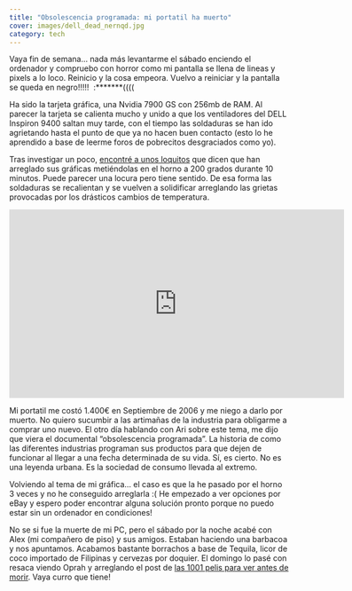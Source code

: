 ```yaml
---
title: "Obsolescencia programada: mi portatil ha muerto"
cover: images/dell_dead_nernqd.jpg
category: tech
---
```


Vaya fin de semana… nada más levantarme el sábado enciendo el ordenador y compruebo con horror como mi pantalla se llena de lineas y pixels a lo loco. Reinicio y la cosa empeora. Vuelvo a reiniciar y la pantalla se queda en negro!!!!!  :*******((((</span>

Ha sido la tarjeta gráfica, una Nvidia 7900 GS con 256mb de RAM. Al parecer la tarjeta se calienta mucho y unido a que los ventiladores del DELL Inspiron 9400 saltan muy tarde, con el tiempo las soldaduras se han ido agrietando hasta el punto de que ya no hacen buen contacto (esto lo he aprendido a base de leerme foros de pobrecitos desgraciados como yo).

Tras investigar un poco, [encontré a unos loquitos](http://stuff.thatblogs.com/content/shake-n-bake-fixing-dead-nvidia-7900gs-dell-9400-e1705) que dicen que han arreglado sus gráficas metiéndolas en el horno a 200 grados durante 10 minutos. Puede parecer una locura pero tiene sentido. De esa forma las soldaduras se recalientan y se vuelven a solidificar arreglando las grietas provocadas por los drásticos cambios de temperatura.

<iframe allowfullscreen="" frameborder="0" height="340" src="http://www.youtube.com/embed/vpzpNI7EBa0?feature=oembed" width="604"></iframe>

Mi portatil me costó 1.400€ en Septiembre de 2006 y me niego a darlo por muerto. No quiero sucumbir a las artimañas de la industria para obligarme a comprar uno nuevo. El otro día hablando con Ari sobre este tema, me dijo que viera el documental “obsolescencia programada”. La historia de como las diferentes industrias programan sus productos para que dejen de funcionar al llegar a una fecha determinada de su vida. Sí, es cierto. No es una leyenda urbana. Es la sociedad de consumo llevada al extremo.

Volviendo al tema de mi gráfica… el caso es que la he pasado por el horno 3 veces y no he conseguido arreglarla :( He empezado a ver opciones por eBay y espero poder encontrar alguna solución pronto porque no puedo estar sin un ordenador en condiciones!

No se si fue la muerte de mi PC, pero el sábado por la noche acabé con Alex (mi compañero de piso) y sus amigos. Estaban haciendo una barbacoa y nos apuntamos. Acabamos bastante borrachos a base de Tequila, licor de coco importado de Filipinas y cervezas por doquier. El domingo lo pasé con resaca viendo Oprah y arreglando el post de [las 1001 pelis para ver antes de morir](/1001-pelis-para-ver-antes-de-morir/). Vaya curro que tiene!
